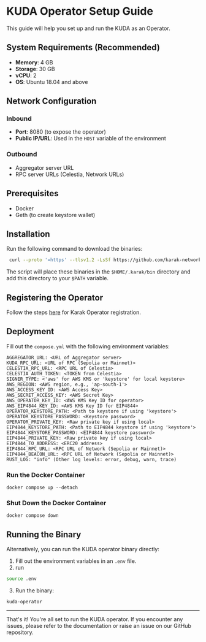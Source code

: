 # KUDA Operator Setup Guide

This guide will help you set up and run the KUDA as an Operator.

## System Requirements (Recommended)
- **Memory**: 4 GB
- **Storage**: 30 GB
- **vCPU**: 2
- **OS**: Ubuntu 18.04 and above

## Network Configuration

### Inbound
- **Port**: 8080 (to expose the operator)
- **Public IP/URL**: Used in the `HOST` variable of the environment

### Outbound
- Aggregator server URL
- RPC server URLs (Celestia, Network URLs)

## Prerequisites
- Docker
- Geth (to create keystore wallet)

## Installation

Run the following command to download the binaries:

```bash
 curl --proto '=https' --tlsv1.2 -LsSf https://github.com/karak-network/kuda-operator/releases/download/v0.1.0/kuda-operator-installer.sh | sh
````

The script will place these binaries in the `$HOME/.karak/bin` directory and add this directory to your `$PATH` variable.


## Registering the Operator

Follow the steps [here](https://docs.karak.network/operators/registration) for Karak Operator registration.

## Deployment

Fill out the `compose.yml` with the following environment variables:

    AGGREGATOR_URL: <URL of Aggregator server>
    KUDA_RPC_URL: <URL of RPC (Sepolia or Mainnet)>
    CELESTIA_RPC_URL: <RPC URL of Celestia>
    CELESTIA_AUTH_TOKEN: <TOKEN from Celestia>
    SIGNER_TYPE: <'aws' for AWS KMS or 'keystore' for local keystore>
    AWS_REGION: <AWS region, e.g., 'ap-south-1'>
    AWS_ACCESS_KEY_ID: <AWS Access Key>
    AWS_SECRET_ACCESS_KEY: <AWS Secret Key>
    AWS_OPERATOR_KEY_ID: <AWS KMS Key ID for operator>
    AWS_EIP4844_KEY_ID: <AWS KMS Key ID for EIP4844>
    OPERATOR_KEYSTORE_PATH: <Path to keystore if using 'keystore'>
    OPERATOR_KEYSTORE_PASSWORD: <Keystore password>
    OPERATOR_PRIVATE_KEY: <Raw private key if using local>
    EIP4844_KEYSTORE_PATH: <Path to EIP4844 keystore if using 'keystore'>
    EIP4844_KEYSTORE_PASSWORD: <EIP4844 keystore password>
    EIP4844_PRIVATE_KEY: <Raw private key if using local>
    EIP4844_TO_ADDRESS: <ERC20 address>
    EIP4844_RPC_URL: <RPC URL of Network (Sepolia or Mainnet)>
    EIP4844_BEACON_URL: <RPC URL of Network (Sepolia or Mainnet)>
    RUST_LOG: "info" (Other log levels: error, debug, warn, trace)

### Run the Docker Container

    docker compose up --detach

### Shut Down the Docker Container

    docker compose down

## Running the Binary

Alternatively, you can run the KUDA operator binary directly:

1. Fill out the environment variables in an `.env` file.
2. run 
```bash 
source .env
 ```
3. Run the binary:

```bash 
kuda-operator
```

---

That's it! You're all set to run the KUDA operator. If you encounter any issues, please refer to the documentation or raise an issue on our GitHub repository.
